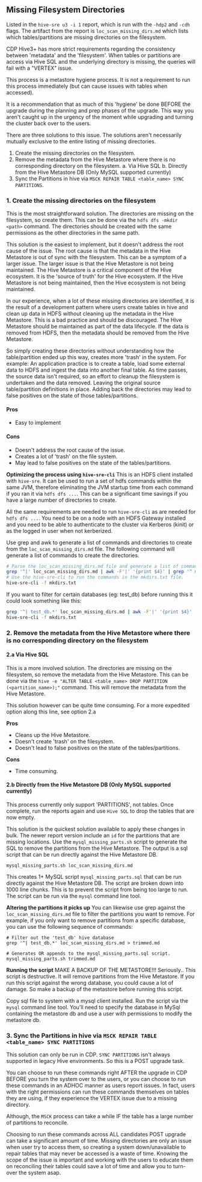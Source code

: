 ## Missing Filesystem Directories

Listed in the `hive-sre u3 -i 1` report, which is run with the `-hdp2` and `-cdh` flags. The artifact from the report is `loc_scan_missing_dirs.md` which lists which tables/partitions are missing directories on the filesystem.

CDP Hive3+ has more strict requirements regarding the consistency between 'metadata' and the 'filesystem'.  When tables or partitions are access via Hive SQL and the underlying directory is missing, the queries will fail with a "VERTEX" issue.

This process is a metastore hygiene process.  It is not a requirement to run this process immediately (but can cause issues with tables when accessed).  

It is a recommendation that as much of this 'hygiene' be done BEFORE the upgrade during the planning and prep phases of the upgrade.  This way you aren't caught up in the urgency of the moment while upgrading and turning the cluster back over to the users.

There are three solutions to this issue.  The solutions aren't necessarily mutually exclusive to the entire listing of missing directories.

1. Create the missing directories on the filesystem.
2. Remove the metadata from the Hive Metastore where there is no corresponding directory on the filesystem.
   a. Via Hive SQL
   b. Directly from the Hive Metastore DB (Only MySQL supported currently)
3. Sync the Partitions in hive via `MSCK REPAIR TABLE <table_name> SYNC PARTITIONS`.

### 1. Create the missing directories on the filesystem

This is the most straightforward solution.  The directories are missing on the filesystem, so create them.  This can be done via the `hdfs dfs -mkdir <path>` command.  The directories should be created with the same permissions as the other directories in the same path.

This solution is the easiest to implement, but it doesn't address the root cause of the issue.  The root cause is that the metadata in the Hive Metastore is out of sync with the filesystem.  This can be a symptom of a larger issue.  The larger issue is that the Hive Metastore is not being maintained.  The Hive Metastore is a critical component of the Hive ecosystem.  It is the 'source of truth' for the Hive ecosystem.  If the Hive Metastore is not being maintained, then the Hive ecosystem is not being maintained.

In our experience, when a lot of these missing directories are identified, it is the result of a development pattern where users create tables in hive and clean up data in HDFS without cleaning up the metadata in the Hive Metastore.  This is a bad practice and should be discouraged.  The Hive Metastore should be maintained as part of the data lifecycle.  If the data is removed from HDFS, then the metadata should be removed from the Hive Metastore.

So simply creating these directories without understanding how the table/partition ended up this way, creates more 'trash' in the system.  For example: An application practice is to create a table, load some external data to HDFS and ingest the data into another final table.  As time passes, the source data isn't required, so an effort to cleanup the filesystem is undertaken and the data removed.  Leaving the original source table/partition definitions in place.  Adding back the directories may lead to false positives on the state of those tables/partitions.

#### Pros
* Easy to implement

#### Cons
* Doesn't address the root cause of the issue.
* Creates a lot of 'trash' on the file system.
* May lead to false positives on the state of the tables/partitions.

**Optimizing the process using `hive-sre-cli`**
This is an HDFS client installed with `hive-sre`.  It can be used to run a set of hdfs commands within the same JVM, therefore eliminating the JVM startup time from each command if you ran it via `hdfs dfs ...`.  This can be a significant time savings if you have a large number of directories to create.

All the same requirements are needed to run `hive-sre-cli` as are needed for `hdfs dfs ...`.  You need to be on a node with an HDFS Gateway installed and you need to be able to authenticate to the cluster via Kerberos (kinit) or as the logged in user when not kerberized.

Use grep and awk to generate a list of commands and directories to create from the `loc_scan_missing_dirs.md` file.  The following command will generate a list of commands to create the directories.

```bash
# Parse the loc_scan_missing_dirs.md file and generate a list of commands to create the directories.
grep '^|' loc_scan_missing_dirs.md | awk -F'|' '{print $4}' | grep '^ mkdir' >  mkdirs.txt
# Use the hive-sre-cli to run the commands in the mkdirs.txt file.
hive-sre-cli -f mkdirs.txt
```

If you want to filter for certain databases (eg: test_db) before running this it could look something like this:

```bash
grep '^| test_db.*' loc_scan_missing_dirs.md | awk -F'|' '{print $4}' | grep '^ mkdir' >  mkdirs.txt
hive-sre-cli -f mkdirs.txt
```

### 2. Remove the metadata from the Hive Metastore where there is no corresponding directory on the filesystem

#### 2.a Via Hive SQL 
This is a more involved solution.  The directories are missing on the filesystem, so remove the metadata from the Hive Metastore.  This can be done via the `hive -e "ALTER TABLE <table_name> DROP PARTITION (<partition_name>);"` command.  This will remove the metadata from the Hive Metastore.

This solution however can be quite time consuming.  For a more expedited option along this line, see option 2.a

**Pros**
* Cleans up the Hive Metastore.
* Doesn't create 'trash' on the filesystem.
* Doesn't lead to false positives on the state of the tables/partitions.

**Cons**
* Time consuming.

#### 2.b Directly from the Hive Metastore DB (Only MySQL supported currently)

This process currently only support 'PARTITIONS', not tables.  Once complete, run the reports again and use `Hive SQL` to drop the tables that are now empty.

This solution is the quickest solution available to apply these changes in bulk. The newer report version include an `id` for the partitions that are missing locations.  Use the `mysql_missing_parts.sh` script to generate the SQL to remove the partitions from the Hive Metastore.  The output is a sql script that can be run directly against the Hive Metastore DB.

`mysql_missing_parts.sh loc_scan_missing_dirs.md`

This creates 1+ MySQL script `mysql_missing_parts.sql` that can be run directly against the Hive Metastore DB.  The script are broken down into 1000 line chunks.  This is to prevent the script from being too large to run.  The script can be run via the `mysql` command line tool.

**Altering the partitions it picks up**
You can likewise use grep against the `loc_scan_missing_dirs.md` file to filter the partitions you want to remove.  For example, if you only want to remove partitions from a specific database, you can use the following sequence of commands:

```
# Filter out the 'test_db' hive database
grep '^| test_db.*' loc_scan_missing_dirs.md > trimmed.md

# Generates OR appends to the mysql_missing_parts.sql script.
mysql_missing_parts.sh trimmed.md
```

**Running the script**
MAKE A BACKUP OF THE METASTORE!!!  Seriously.. This script is destructive.  It will remove partitions from the Hive Metastore.  If you run this script against the wrong database, you could cause a lot of damage.  So make a backup of the metastore before running this script.

Copy sql file to system with a mysql client installed.  Run the script via the `mysql` command line tool. You'll need to specify the database in MySql containing the metastore db and use a user with permissions to modify the metastore db.

### 3. Sync the Partitions in hive via `MSCK REPAIR TABLE <table_name> SYNC PARTITIONS`

This solution can only be run in CDP.  `SYNC PARTITIONS` isn't always supported in legacy Hive environments.  So this is a POST upgrade task.  

You can choose to run these commands right AFTER the upgrade in CDP BEFORE you turn the system over to the users, or you can choose to run these commands in an ADHOC manner as users report issues.  In fact, users with the right permissions can run these commands themselves on tables they are using, if they experience the VERTEX issue due to a missing directory.

Although, the `MSCK` process can take a while IF the table has a large number of partitions to reconcile.

Choosing to run these commands across ALL candidates POST upgrade can take a significant amount of time. Missing directories are only an issue when user try to access them, so creating a system down/unavailable to repair tables that may never be accessed is a waste of time.  Knowing the scope of the issue is important and working with the users to educate them on reconciling their tables could save a lot of time and allow you to turn-over the system asap.


